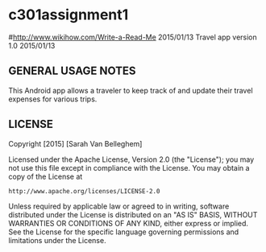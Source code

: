 # c301assignment1
#http://www.wikihow.com/Write-a-Read-Me 2015/01/13
Travel app version 1.0 2015/01/13

GENERAL USAGE NOTES
--------------
This Android app allows a traveler to keep track of and update their travel expenses for various trips.


LICENSE
--------
Copyright [2015] [Sarah Van Belleghem]

Licensed under the Apache License, Version 2.0 (the "License");
you may not use this file except in compliance with the License.
You may obtain a copy of the License at

    http://www.apache.org/licenses/LICENSE-2.0

Unless required by applicable law or agreed to in writing, software
distributed under the License is distributed on an "AS IS" BASIS,
WITHOUT WARRANTIES OR CONDITIONS OF ANY KIND, either express or implied.
See the License for the specific language governing permissions and
limitations under the License.
